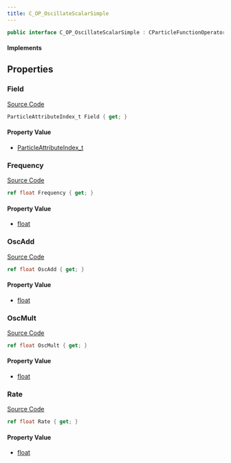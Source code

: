 ```yaml
---
title: C_OP_OscillateScalarSimple
---
```


```csharp
public interface C_OP_OscillateScalarSimple : CParticleFunctionOperator, CParticleFunction, ISchemaClass<CParticleFunction>, ISchemaClass<CParticleFunctionOperator>, ISchemaClass<C_OP_OscillateScalarSimple>, ISchemaField, ISchemaClass, INativeHandle
```

#### Implements

## Properties

### Field

[Source Code](https://github.com/swiftly-solution/swiftlys2/blob/beta/managed/src/SwiftlyS2.Generated/Schemas/Interfaces/C_OP_OscillateScalarSimple.cs#L20)

```csharp
ParticleAttributeIndex_t Field { get; }
```

#### Property Value

- [ParticleAttributeIndex_t](/docs/api/shared/schemadefinitions/particleattributeindex_t)

### Frequency

[Source Code](https://github.com/swiftly-solution/swiftlys2/blob/beta/managed/src/SwiftlyS2.Generated/Schemas/Interfaces/C_OP_OscillateScalarSimple.cs#L18)

```csharp
ref float Frequency { get; }
```

#### Property Value

- [float](https://learn.microsoft.com/dotnet/api/system.single)

### OscAdd

[Source Code](https://github.com/swiftly-solution/swiftlys2/blob/beta/managed/src/SwiftlyS2.Generated/Schemas/Interfaces/C_OP_OscillateScalarSimple.cs#L24)

```csharp
ref float OscAdd { get; }
```

#### Property Value

- [float](https://learn.microsoft.com/dotnet/api/system.single)

### OscMult

[Source Code](https://github.com/swiftly-solution/swiftlys2/blob/beta/managed/src/SwiftlyS2.Generated/Schemas/Interfaces/C_OP_OscillateScalarSimple.cs#L22)

```csharp
ref float OscMult { get; }
```

#### Property Value

- [float](https://learn.microsoft.com/dotnet/api/system.single)

### Rate

[Source Code](https://github.com/swiftly-solution/swiftlys2/blob/beta/managed/src/SwiftlyS2.Generated/Schemas/Interfaces/C_OP_OscillateScalarSimple.cs#L16)

```csharp
ref float Rate { get; }
```

#### Property Value

- [float](https://learn.microsoft.com/dotnet/api/system.single)

